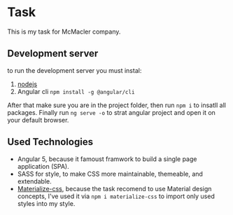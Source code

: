 # Task

This is my task for McMacler company.


## Development server

to run the development server you must instal:
1. [nodejs](https://nodejs.org/)
1. Angular cli `npm install -g @angular/cli`

After that make sure you are in the project folder, then run `npm i` to insatll all packages.
Finally run `ng serve -o` to strat angular project and open it on your default browser.

## Used Technologies

* Angular 5, because it famoust framwork to build a single page application (SPA).
* SASS for style, to make CSS more maintainable, themeable, and extendable.
* [Materialize-css](http://materializecss.com/), because the task recomend to use Material design concepts, I've used it via `npm i materialize-css` to import only used styles into my style.
